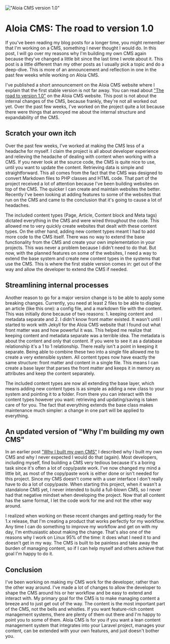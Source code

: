 !["Aloia CMS version 1.0"](/images/articles/aloia-cms-version-1.0.jpg)
# Aloia CMS: The road to version 1.0
If you've been reading my blog posts for a longer time, you might remember that I'm working on a CMS, something I never thought I would do. In this post, I will go over my reasons why I'm building my own CMS again because they've changed a little bit since the last time I wrote about it. This post is a little different than my other posts as I usually pick a topic and do a deep-dive. This is more of an announcement and reflection in one in the past few weeks while working on Aloia CMS.

I've published a short announcement on the Aloia CMS website where I explain that the first stable version is not far away. You can read about ["The road to version 1.0"](https://aloiacms.com/articles/the-road-to-version-1-0) on the Aloia CMS website. This post is not about the internal changes of the CMS, because frankly, they're not all worked out yet. Over the past few weeks, I've worked on the project quite a lot because there were things that annoyed me about the internal structure and expandability of the CMS.

## Scratch your own itch
Over the past few weeks, I've worked at making the CMS less of a headache for myself. I claim the project is all about developer experience and relieving the headache of dealing with content when working with a CMS. If you never look at the source code, the CMS is quite nice to use, until you want to update the content. Retrieving data is simple and straightforward. This all comes from the fact that the CMS was designed to convert Markdown files to PHP classes and HTML code. That part of the project received a lot of attention because I've been building websites on top of the CMS. The quicker I can create and maintain websites the better. Recently I've been looking at adding features to some of the websites that run on the CMS and came to the conclusion that it's going to cause a lot of headaches. 

The included content types (Page, Article, Content block and Meta tags) dictated everything in the CMS and were wired throughout the code. This allowed me to very quickly create websites that dealt with these content types. On the other hand, adding new content types meant I had to add more code to the CMS itself. There was no way to extend the base functionality from the CMS and create your own implementation in your projects. This was never a problem because I didn't need to do that. But now, with the planned features on some of the websites, I need a way to extend the base system and create new content types in the systems that use the CMS. This is where the first stable version comes in: get out of the way and allow the developer to extend the CMS if needed. 

## Streamlining internal processes
Another reason to go for a major version change is to be able to apply some breaking changes. Currently, you need at least 2 files to be able to display an article (like this one): a config file, and a markdown file with the content. This was initially done because of two reasons: 1. keeping content and metadata separate and 2. I didn't know front matter existed. It wasn't until I started to work with Jekyll for the Aloia CMS website that I found out what front matter was and how powerful it was. This helped me realize that keeping content and metadata separate was a terrible idea. The metadata is about the content and only that content. If you were to see it as a database relationship it's a 1 to 1 relationship. There really isn't a point in keeping it separate. Being able to combine these two into a single file allowed me to create a very extensible system. All content types now have exactly the same structure: front matter and content in a single file. This means I can create a base layer that parses the front matter and keeps it in memory as attributes and keep the content separately.

The included content types are now all extending the base layer, which means adding new content types is as simple as adding a new class to your system and pointing it to a folder. From there you can interact with the content types however you want: retrieving and updating/saving is taken care of for you. The fact that everything extends the base class makes maintenance much simpler: a change in one part will be applied to everything.

## An updated version of "Why I'm building my own CMS"
In an earlier post ["Why I built my own CMS"](https://roelofjanelsinga.com/articles/why-built-my-own-cms) I described why I built my own CMS and why I never expected I would do that (again). Most developers, including myself, find building a CMS very tedious because it's a boring task since it's often a lot of copy/paste work. I've now changed my mind a little bit, as most of the copy/paste work is either done or isn't needed for this project. Since my CMS doesn't come with a user interface I don't really have to do a lot of copy/paste. When starting this project, when it wasn't a standalone CMS yet, I never intended to build a full-blown CMS, so I never had that negative mindset when developing the project. Now that all content has the same format, I let the code work for me and not the other way around. 

I realized when working on these recent changes and getting ready for the 1.x release, that I'm creating a product that works perfectly for my workflow. Any time I can do something to improve my workflow and get on with my day, I'm enthusiastic about making the change. That's also one of the reasons why I work on Linux 95% of the time: it does what I need it to and doesn't get in my way. The CMS is built to be painless and take away the burden of managing content, so if I can help myself and others achieve that goal I'm happy to do it. 

## Conclusion
I've been working on making my CMS work for the developer, rather than the other way around. I've made a lot of changes to allow the developer to shape the CMS around his or her workflow and be easy to extend and interact with. My primary goal for the CMS is to make managing content a breeze and to just get out of the way. The content is the most important part of the CMS, not the bells and whistles. If you want feature-rich content management systems, there are plenty of them out there and I'm happy to point you to some of them. Aloia CMS is for you if you want a lean content management system that integrates into your Laravel project, manages your content, can be extended with your own features, and just doesn't bother you.